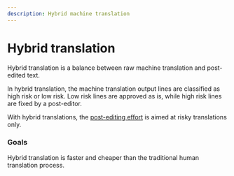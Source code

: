 ```yaml
---
description: Hybrid machine translation
---
```


# Hybrid translation

Hybrid translation is a balance between raw machine translation and post-edited text.

In hybrid translation, the machine translation output lines are classified as high risk or low risk. Low risk lines are approved as is, while high risk lines are fixed by a post-editor.

With hybrid translations, the [post-editing effort](https://github.com/machinetranslate/machinetranslate.org/pull/post-editing) is aimed at risky translations only.

### Goals

Hybrid translation is faster and cheaper than the traditional human translation process.
